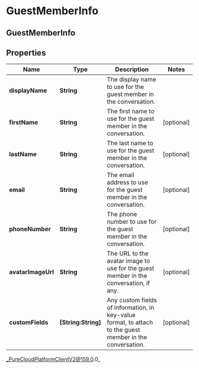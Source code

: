# GuestMemberInfo

## GuestMemberInfo

## Properties

|Name | Type | Description | Notes|
|------------ | ------------- | ------------- | -------------|
| **displayName** | **String** | The display name to use for the guest member in the conversation. | |
| **firstName** | **String** | The first name to use for the guest member in the conversation. | [optional] |
| **lastName** | **String** | The last name to use for the guest member in the conversation. | [optional] |
| **email** | **String** | The email address to use for the guest member in the conversation. | [optional] |
| **phoneNumber** | **String** | The phone number to use for the guest member in the conversation. | [optional] |
| **avatarImageUrl** | **String** | The URL to the avatar image to use for the guest member in the conversation, if any. | [optional] |
| **customFields** | **[String:String]** | Any custom fields of information, in key-value format, to attach to the guest member in the conversation. | [optional] |



_PureCloudPlatformClientV2@159.0.0_
